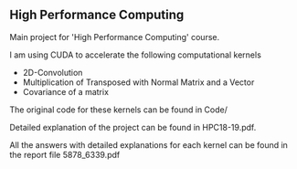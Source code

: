 ## High Performance Computing

Main project for 'High Performance Computing' course.<br>

I am using CUDA to accelerate the following computational kernels <br> 

- 2D-Convolution <br>
- Multiplication of Transposed with Normal Matrix and a Vector <br>
- Covariance of a matrix <br>

The original code for these kernels can be found in Code/ <br>

Detailed explanation of the project can be found in HPC18-19.pdf. <br>

All the answers with detailed explanations for each kernel can be found in the report file 5878_6339.pdf

